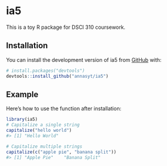 
<!-- README.md is generated from README.Rmd. Please edit that file -->

# ia5

<!-- badges: start -->
<!-- badges: end -->

This is a toy R package for DSCI 310 coursework.

## Installation

You can install the development version of ia5 from
[GitHub](https://github.com/) with:

``` r
# install.packages("devtools")
devtools::install_github("annasyt/ia5")
```

## Example

Here’s how to use the function after installation:

``` r
library(ia5)
# Capitalize a single string
capitalize("hello world")
#> [1] "Hello World"

# Capitalize multiple strings
capitalize(c("apple pie", "banana split"))
#> [1] "Apple Pie"    "Banana Split"
```
